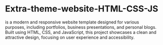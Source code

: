 # Extra-theme-website-HTML-CSS-JS
 is a modern and responsive website template designed for various purposes, including portfolios, business presentations, and personal blogs. Built using HTML, CSS, and JavaScript, this project showcases a clean and attractive design, focusing on user experience and accessibility.

